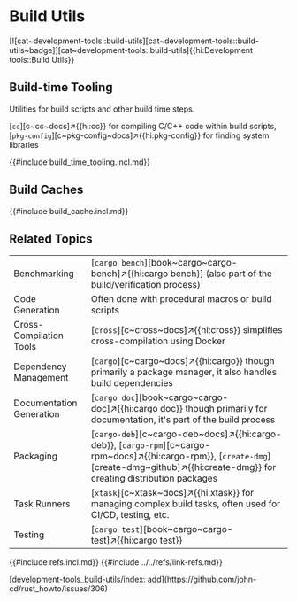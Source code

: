 # Build Utils

[![cat~development-tools::build-utils][cat~development-tools::build-utils~badge]][cat~development-tools::build-utils]{{hi:Development tools::Build Utils}}

## Build-time Tooling

Utilities for build scripts and other build time steps.

[`cc`][c~cc~docs]↗{{hi:cc}} for compiling C/C++ code within build scripts,
[`pkg-config`][c~pkg-config~docs]↗{{hi:pkg-config}} for finding system libraries

{{#include build_time_tooling.incl.md}}

## Build Caches

{{#include build_cache.incl.md}}

## Related Topics

| | |
|---|---|
| Benchmarking | [`cargo bench`][book~cargo~cargo-bench]↗{{hi:cargo bench}} (also part of the build/verification process) |
| Code Generation | Often done with procedural macros or build scripts |
| Cross-Compilation Tools | [`cross`][c~cross~docs]↗{{hi:cross}} simplifies cross-compilation using Docker |
| Dependency Management | [`cargo`][c~cargo~docs]↗{{hi:cargo}} though primarily a package manager, it also handles build dependencies |
| Documentation Generation | [`cargo doc`][book~cargo~cargo-doc]↗{{hi:cargo doc}} though primarily for documentation, it's part of the build process |
| Packaging | [`cargo-deb`][c~cargo-deb~docs]↗{{hi:cargo-deb}}, [`cargo-rpm`][c~cargo-rpm~docs]↗{{hi:cargo-rpm}}, [`create-dmg`][create-dmg~github]↗{{hi:create-dmg}} for creating distribution packages |
| Task Runners | [`xtask`][c~xtask~docs]↗{{hi:xtask}} for managing complex build tasks, often used for CI/CD, testing, etc. |
| Testing | [`cargo test`][book~cargo~cargo-test]↗{{hi:cargo test}} |

{{#include refs.incl.md}}
{{#include ../../refs/link-refs.md}}
<div class="hidden">
[development-tools_build-utils/index: add](https://github.com/john-cd/rust_howto/issues/306)

</div>

